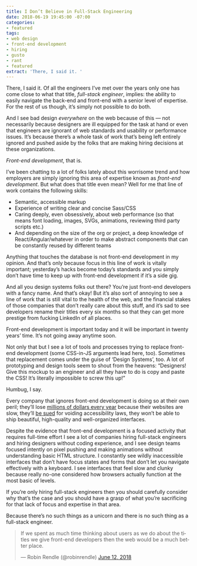 ```yaml
---
title: I Don’t Believe in Full-Stack Engineering
date: 2018-06-19 19:45:00 -07:00
categories:
- featured
tags:
- web design
- front-end development
- hiring
- gusto
- rant
- featured
extract: 'There, I said it. '
---
```


There, I said it.  Of all the engineers I’ve met over the years only one has come close to what that title, _full-stack engineer_, implies: the ability to easily navigate the back-end and front-end with a senior level of expertise. For the rest of us though, it’s simply not possible to do both. 

And I see bad design _everywhere_ on the web because of this — not necessarily because designers are ill equipped for the task at hand or even that engineers are ignorant of web standards and usability or performance issues. It’s because there’s a whole task of work that’s being left entirely ignored and pushed aside by the folks that are making hiring decisions at these organizations.

_Front-end development_, that is.

I’ve been chatting to a lot of folks lately about this worrisome trend and how employers are simply ignoring this area of expertise known as _front-end development_. But what does that title even mean? Well for me that line of work contains the following skills:

- Semantic, accessible markup
- Experience of writing clear and concise Sass/CSS 
- Caring deeply, even obsessively, about web performance (so that means font loading, images, SVGs, animations, reviewing third party scripts etc.)
- And depending on the size of the org or project, a deep knowledge of React/Angular/whatever in order to make abstract components that can be constantly reused by different teams

Anything that touches the database is not front-end development in my opinion. And that’s only because focus in this line of work is vitally important; yesterday’s hacks become today’s standards and you simply don’t have time to keep up with front-end development if it’s a side gig.

And all you design systems folks out there? You’re just front-end developers with a fancy name. And that’s okay! But it’s also sort of annoying to see a line of work that is still vital to the health of the web, and the financial stakes of those companies that don’t really care about this stuff, and it’s sad to see developers rename their titles every six months so that they can get more prestige from fucking LinkedIn of all places.

Front-end development is important today and it will be important in twenty years’ time. It’s not going away anytime soon.

Not only that but I see a lot of tools and processes trying to replace front-end development (some CSS-in-JS arguments lead here, too). Sometimes that replacement comes under the guise of ‘Design Systems’, too. A lot of prototyping and design tools seem to shout from the heavens: “Designers! Give this mockup to an engineer and all they have to do is copy and paste the CSS! It’s literally impossible to screw this up!”

Humbug, I say.

Every company that ignores front-end development is doing so at their own peril; they’ll lose [millions of dollars every year](https://wpostats.com/) because their websites are slow, they’ll [be sued](https://www.wsj.com/articles/companies-face-lawsuits-over-website-accessibility-for-blind-users-1478005201) for voiding accessibility laws, they won’t be able to ship beautiful, high-quality and well-organized interfaces.

Despite the evidence that front-end development is a focused activity that requires full-time effort I see a lot of companies hiring full-stack engineers and hiring designers without coding experience, and I see design teams focused intently on pixel pushing and making animations without understanding basic HTML structure. I constantly see wildly inaccessible interfaces that don’t have focus states and forms that don’t let you navigate effectively with a keyboard. I see interfaces that feel slow and clunky because really no-one considered how browsers actually function at the most basic of levels.

If you’re only hiring full-stack engineers then you should carefully consider why that’s the case and you should have a grasp of what you’re sacrificing for that lack of focus and expertise in that area. 

Because there’s no such things as a unicorn and there is no such thing as a full-stack engineer.

<blockquote class="twitter-tweet" data-lang="en"><p lang="en" dir="ltr">If we spent as much time thinking about users as we do about the titles we give front-end developers then the web would be a much better place.</p>&mdash; Robin Rendle (@robinrendle) <a href="https://twitter.com/robinrendle/status/1006561797145440256?ref_src=twsrc%5Etfw">June 12, 2018</a></blockquote>
<script async src="https://platform.twitter.com/widgets.js" charset="utf-8"></script>
